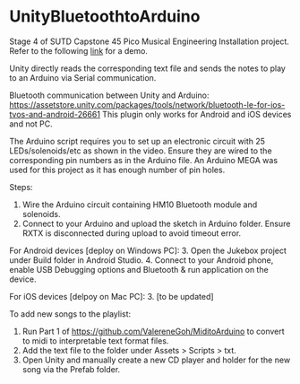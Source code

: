 # UnityBluetoothtoArduino
Stage 4 of SUTD Capstone 45 Pico Musical Engineering Installation project.<br/>
Refer to the following [link](https://youtu.be/EubplCl5Q8s) for a demo.

Unity directly reads the corresponding text file and sends the notes to play to an Arduino via Serial communication.

Bluetooth communication between Unity and Arduino: https://assetstore.unity.com/packages/tools/network/bluetooth-le-for-ios-tvos-and-android-26661
This plugin only works for Android and iOS devices and not PC.

The Arduino script requires you to set up an electronic circuit with 25 LEDs/solenoids/etc as shown in the video. Ensure they are wired to the corresponding pin numbers as in the Arduino file. An Arduino MEGA was used for this project as it has enough number of pin holes.

Steps:
1. Wire the Arduino circuit containing HM10 Bluetooth module and solenoids.
2. Connect to your Arduino and upload the sketch in Arduino folder. Ensure RXTX is disconnected during upload to avoid timeout error.

For Android devices [deploy on Windows PC]:
3. Open the Jukebox project under Build folder in Android Studio.
4. Connect to your Android phone, enable USB Debugging options and Bluetooth & run application on the device.

For iOS devices [delpoy on Mac PC]:
3. [to be updated]

To add new songs to the playlist:
1. Run Part 1 of https://github.com/ValereneGoh/MiditoArduino to convert to midi to interpretable text format files.
2. Add the text file to the folder under Assets > Scripts > txt.
3. Open Unity and manually create a new CD player and holder for the new song via the Prefab folder.
